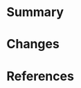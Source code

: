 <!--
1. When creating pull requests, add a tag to the title that refers to the package you are altering, such as: [server] or [query]
2. Make the title imperative and direct
-->

# Summary

<!--
Describe why this pull request is necessary and what it adds/changes/removes.
-->

# Changes

<!--
A bullet list of additions, changes and removals from the code and behaviors.
-->

# References
<!--
Documentations, issues, projects, linked branches and pull requests that this pull request is related to and may be necessary
to comprehend this.
-->